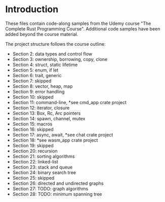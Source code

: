 # Introduction

These files contain code-along samples from the Udemy course "The Complete Rust Programming Course".
Additional code samples have been added beyond the course material.

The project structure follows the course outline:
- Section 2: data types and control flow
- Section 3: ownership, borrowing, copy, clone
- Section 4: struct, static lifetime
- Section 5: enum, if let
- Section 6: trait, generic
- Section 7: skipped
- Section 8: vector, heap, map
- Section 9: error handling
- Section 10: skipped
- Section 11: command-line, *see cmd_app crate project
- Section 12: iterator, closure
- Section 13: Box, Rc, Arc pointers
- Section 14: spawn, channel, mutex
- Section 15: macros
- Section 16: skipped
- Section 17: async, await, *see chat crate project
- Section 18: *see wasm_app crate project
- Section 19: skipped
- Section 20: recursion
- Section 21: sorting algorithms
- Section 22: linked-list
- Section 23: stack and queue
- Section 24: binary search tree
- Section 25: skipped
- Section 26: directed and undirected graphs
- Section 27: TODO: graph algorithms
- Section 28: TODO: minimum spanning tree
